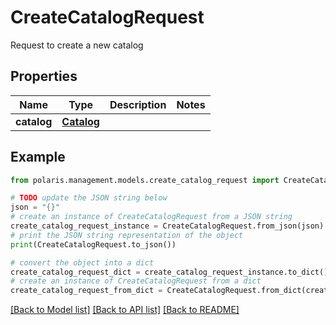 <!--

 Licensed to the Apache Software Foundation (ASF) under one
 or more contributor license agreements.  See the NOTICE file
 distributed with this work for additional information
 regarding copyright ownership.  The ASF licenses this file
 to you under the Apache License, Version 2.0 (the
 "License"); you may not use this file except in compliance
 with the License.  You may obtain a copy of the License at

   http://www.apache.org/licenses/LICENSE-2.0

 Unless required by applicable law or agreed to in writing,
 software distributed under the License is distributed on an
 "AS IS" BASIS, WITHOUT WARRANTIES OR CONDITIONS OF ANY
 KIND, either express or implied.  See the License for the
 specific language governing permissions and limitations
 under the License.

-->
# CreateCatalogRequest

Request to create a new catalog

## Properties

Name | Type | Description | Notes
------------ | ------------- | ------------- | -------------
**catalog** | [**Catalog**](Catalog.md) |  | 

## Example

```python
from polaris.management.models.create_catalog_request import CreateCatalogRequest

# TODO update the JSON string below
json = "{}"
# create an instance of CreateCatalogRequest from a JSON string
create_catalog_request_instance = CreateCatalogRequest.from_json(json)
# print the JSON string representation of the object
print(CreateCatalogRequest.to_json())

# convert the object into a dict
create_catalog_request_dict = create_catalog_request_instance.to_dict()
# create an instance of CreateCatalogRequest from a dict
create_catalog_request_from_dict = CreateCatalogRequest.from_dict(create_catalog_request_dict)
```
[[Back to Model list]](../README.md#documentation-for-models) [[Back to API list]](../README.md#documentation-for-api-endpoints) [[Back to README]](../README.md)


